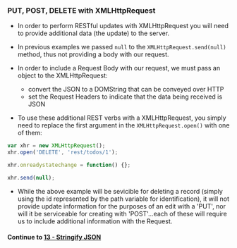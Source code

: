 ### PUT, POST, DELETE with XMLHttpRequest
* In order to perform RESTful updates with XMLHttpRequest you will need to provide additional data (the update) to the server.
  
* In previous examples we passed `null` to the `XMLHttpRequest.send(null)` method, thus not providing a body with our request.
  
* In order to include a Request Body with our request, we must pass an object to the XMLHttpRequest:
  *  convert the JSON to a DOMString that can be conveyed over HTTP
  *  set the Request Headers to indicate that the data being received is JSON
  
* To use these additional REST verbs with a XMLHttpRequest, you simply need to replace the first argument in the `XMLHttpRequest.open()` with one of them:
  
```javascript
var xhr = new XMLHttpRequest();
xhr.open('DELETE', 'rest/todos/1');

xhr.onreadystatechange = function() {};

xhr.send(null);
```
  
* While the above example will be sevicible for deleting a record (simply using the id represented by the path variable for identification), it will not provide update information for the purposes of an edit with a 'PUT', nor will it be serviceable for creating with 'POST'...each of these will require us to include additional information with the Request.

  
#### Continue to [13 - Stringify JSON](13_Stringify.md)